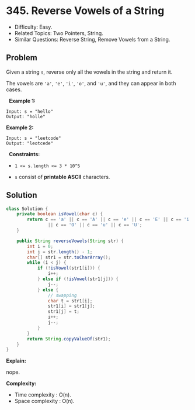 # 345. Reverse Vowels of a String

- Difficulty: Easy.
- Related Topics: Two Pointers, String.
- Similar Questions: Reverse String, Remove Vowels from a String.

## Problem

Given a string ```s```, reverse only all the vowels in the string and return it.

The vowels are ```'a'```, ```'e'```, ```'i'```, ```'o'```, and ```'u'```, and they can appear in both cases.

 
**Example 1:**
```
Input: s = "hello"
Output: "holle"
```

**Example 2:**
```
Input: s = "leetcode"
Output: "leotcede"
```
 
**Constraints:**


	
- ```1 <= s.length <= 3 * 10^5```
	
- ```s``` consist of **printable ASCII** characters.



## Solution

```java
class Solution {
    private boolean isVowel(char c) {
        return c == 'a' || c == 'A' || c == 'e' || c == 'E' || c == 'i' || c == 'I' || c == 'o'
                || c == 'O' || c == 'u' || c == 'U';
    }

    public String reverseVowels(String str) {
        int i = 0;
        int j = str.length() - 1;
        char[] str1 = str.toCharArray();
        while (i < j) {
            if (!isVowel(str1[i])) {
                i++;
            } else if (!isVowel(str1[j])) {
                j--;
            } else {
                // swapping
                char t = str1[i];
                str1[i] = str1[j];
                str1[j] = t;
                i++;
                j--;
            }
        }
        return String.copyValueOf(str1);
    }
}
```

**Explain:**

nope.

**Complexity:**

* Time complexity : O(n).
* Space complexity : O(n).
